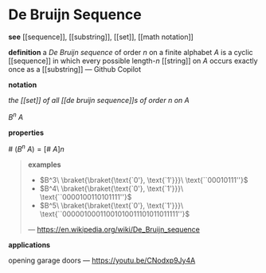 # De Bruijn Sequence

**see** [[sequence]], [[substring]], [[set]], [[math notation]]

**definition** a _De Bruijn sequence_ of order $n$ on a finite alphabet $A$ is a cyclic [[sequence]] in which every possible length-$n$ [[string]] on $A$ occurs exactly once as a [[substring]] &mdash; Github Copilot

**notation**

_the [[set]] of all [[de bruijn sequence]]s of order $n$ on $A$_

$B^n\ A$

**properties**

$\#\ (B^n\ A) = [\#\ A]n$

> **examples**
>
> - $B^3\ \braket{\braket{\text{`0'}, \text{`1'}}}\ \text{``00010111''}$
> - $B^4\ \braket{\braket{\text{`0'}, \text{`1'}}}\ \text{``0000100110101111''}$
> - $B^5\ \braket{\braket{\text{`0'}, \text{`1'}}}\ \text{``00000100011001010011101011011111''}$
>
> &mdash; <https://en.wikipedia.org/wiki/De_Bruijn_sequence>

**applications**

opening garage doors &mdash; <https://youtu.be/CNodxp9Jy4A>
